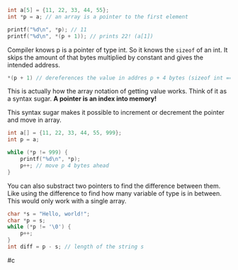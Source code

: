 ```c
int a[5] = {11, 22, 33, 44, 55};
int *p = a; // an array is a pointer to the first element

printf("%d\n", *p); // 11
printf("%d\n", *(p + 1)); // prints 22! (a[1]) 
```

Compiler knows p is a pointer of type int. So it knows the ``sizeof`` of an int. It skips the amount of that bytes multiplied by constant and gives the intended address. 

```c
*(p + 1) // dereferences the value in addres p + 4 bytes (sizeof int == 4)
```

This is actually how the array notation of getting value works. Think of it as a syntax sugar. **A pointer is an index into memory!**

This syntax sugar makes it possible to increment or decrement the pointer and move in array.

```c
int a[] = {11, 22, 33, 44, 55, 999};
int p = a;

while (*p != 999) {
	printf("%d\n", *p);
	p++; // move p 4 bytes ahead
}
```

You can also substract two pointers to find the difference between them. Like using the difference to find how many variable of type is in between. This would only work with a single array.

```c
char *s = "Hello, world!";
char *p = s;
while (*p != '\0') {
	p++;
}
int diff = p - s; // length of the string s
```


#c